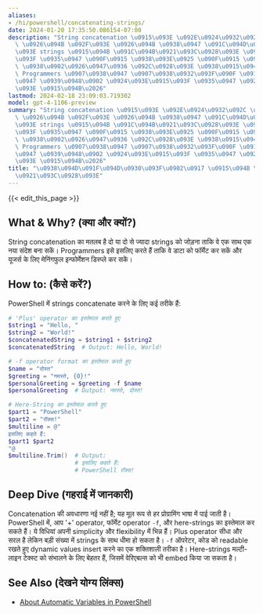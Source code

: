 ```yaml
---
aliases:
- /hi/powershell/concatenating-strings/
date: 2024-01-20 17:35:50.086154-07:00
description: "String concatenation \u0915\u093E \u092E\u0924\u0932\u092C \u0939\u0948\
  \ \u0926\u094B \u092F\u093E \u0926\u094B \u0938\u0947 \u091C\u094D\u092F\u093E\u0926\
  \u093E strings \u0915\u094B \u091C\u094B\u0921\u093C\u0928\u093E \u0924\u093E\u0915\
  \u093F \u0935\u0947 \u090F\u0915 \u0938\u093E\u0925 \u090F\u0915 \u0928\u092F\u093E\
  \ \u0938\u0902\u0926\u0947\u0936 \u092C\u0928\u093E \u0938\u0915\u0947\u0902\u0964\
  \ Programmers \u0907\u0938\u0947 \u0907\u0938\u0932\u093F\u090F \u0915\u0930\u0924\
  \u0947 \u0939\u0948\u0902 \u0924\u093E\u0915\u093F \u0935\u0947 \u0921\u093E\u091F\
  \u093E \u0915\u094B\u2026"
lastmod: 2024-02-18 23:09:03.719302
model: gpt-4-1106-preview
summary: "String concatenation \u0915\u093E \u092E\u0924\u0932\u092C \u0939\u0948\
  \ \u0926\u094B \u092F\u093E \u0926\u094B \u0938\u0947 \u091C\u094D\u092F\u093E\u0926\
  \u093E strings \u0915\u094B \u091C\u094B\u0921\u093C\u0928\u093E \u0924\u093E\u0915\
  \u093F \u0935\u0947 \u090F\u0915 \u0938\u093E\u0925 \u090F\u0915 \u0928\u092F\u093E\
  \ \u0938\u0902\u0926\u0947\u0936 \u092C\u0928\u093E \u0938\u0915\u0947\u0902\u0964\
  \ Programmers \u0907\u0938\u0947 \u0907\u0938\u0932\u093F\u090F \u0915\u0930\u0924\
  \u0947 \u0939\u0948\u0902 \u0924\u093E\u0915\u093F \u0935\u0947 \u0921\u093E\u091F\
  \u093E \u0915\u094B\u2026"
title: "\u0938\u094D\u091F\u094D\u0930\u093F\u0902\u0917 \u0915\u094B \u091C\u094B\
  \u0921\u093C\u0928\u093E"
---
```


{{< edit_this_page >}}

## What & Why? (क्या और क्यों?)

String concatenation का मतलब है दो या दो से ज्यादा strings को जोड़ना ताकि वे एक साथ एक नया संदेश बना सकें। Programmers इसे इसलिए करते हैं ताकि वे डाटा को फॉर्मेट कर सकें और यूजर्स के लिए मेनिंगफुल इन्फोर्मेशन डिस्प्ले कर सकें।

## How to: (कैसे करें?)

PowerShell में strings concatenate करने के लिए कई तरीके हैं:

```PowerShell
# 'Plus' operator का इस्तेमाल करते हुए
$string1 = "Hello, "
$string2 = "World!"
$concatenatedString = $string1 + $string2
$concatenatedString  # Output: Hello, World!

# -f operator format का इस्तेमाल करते हुए
$name = "दोस्त"
$greeting = "नमस्ते, {0}!"
$personalGreeting = $greeting -f $name
$personalGreeting  # Output: नमस्ते, दोस्त!

# Here-String का इस्तेमाल करते हुए
$part1 = "PowerShell"
$part2 = "रॉक्स!"
$multiline = @"
इसलिए कहते हैं:
$part1 $part2
"@
$multiline.Trim()  # Output:
                   # इसलिए कहते हैं:
                   # PowerShell रॉक्स!
```

## Deep Dive (गहराई में जानकारी)

Concatenation की अवधारणा नई नहीं है; यह मूल रूप से हर प्रोग्रामिंग भाषा में पाई जाती है। PowerShell में, आप '+' operator, फॉर्मेट operator `-f`, और here-strings का इस्तेमाल कर सकते हैं। ये विधियां अपनी simplicity और flexibility में भिन्न हैं। Plus operator सीधा और सरल है लेकिन बड़ी संख्या में strings के साथ धीमा हो सकता है। `-f` ऑपरेटर, कोड को readable रखते हुए dynamic values insert करने का एक शक्तिशाली तरीका है। Here-strings मल्टी-लाइन टेक्स्ट को संभालने के लिए बेहतर हैं, जिसमें वेरिएबल्स को भी embed किया जा सकता है।

## See Also (देखने योग्य लिंक्स)

- [About Automatic Variables in PowerShell](https://docs.microsoft.com/en-us/powershell/module/microsoft.powershell.core/about/about_automatic_variables?view=powershell-7.1)
